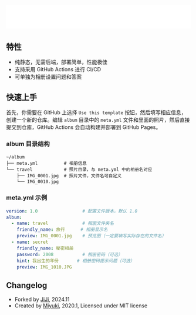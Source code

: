 ![](assets/logo.svg)

## 特性

- 纯静态，无需后端，部署简单，性能极佳
- 支持采用 GitHub Actions 进行 CI/CD
- 可单独为相册设置问题和答案

## 快速上手

首先，你需要在 GitHub 上选择 `Use this template` 按钮，然后填写相应信息，创建一个新的仓库。编辑 `album` 目录中的 `meta.yml` 文件和里面的照片，然后直接提交到仓库，GitHub Actions 会自动构建并部署到 GitHub Pages。

### album 目录结构

```
~/album
├── meta.yml          # 相册信息
└── travel            # 照片目录，与 meta.yml 中的相册名对应
    ├── IMG_0001.jpg  # 照片文件，文件名可自定义
    └── IMG_0010.jpg
```

### meta.yml 示例

```yaml
version: 1.0                 # 配置文件版本，默认 1.0
album:
  - name: travel             # 相册文件夹名
    friendly_name: 旅行      # 相册显示名
    preview: IMG_0001.jpg    # 预览图（一定要填写实际存在的文件名）
  - name: secret
    friendly_name: 秘密相册
    password: 2008           # 相册密码（可选）
    hint: 我出生的年份       # 相册密码提示问题（可选）
    preview: IMG_1010.JPG
```

## Changelog

- Forked by [JiJi](https://github.com/mmdjiji), 2024.11
- Created by [Miyuki](https://github.com/acane77), 2020.1, Licensed under MIT license
